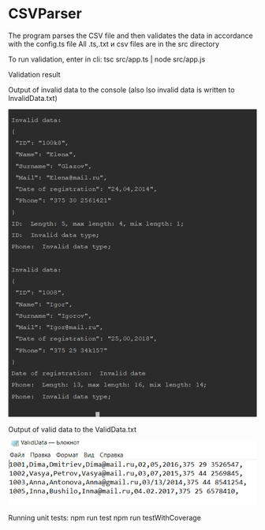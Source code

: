 # CSVParser

The program parses the CSV file and then validates the data in accordance with the config.ts file
All .ts,.txt и csv files are in the src directory

To run validation, enter in cli: tsc src/app.ts | node src/app.js

Validation result 

Output of invalid data to the console (also lso invalid data is written to InvalidData.txt)

![Result in console](https://github.com/ShimanchikIra/CSVParser/blob/master/resultImg/resultCSVParser.PNG)

Output of valid data to the ValidData.txt

![Result in txt file (successfull)](https://github.com/ShimanchikIra/CSVParser/blob/master/resultImg/CSVParserResultTxt.PNG)
 
 
Running unit tests:
npm run test
npm run testWithCoverage



